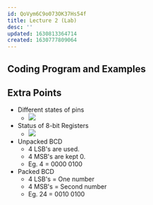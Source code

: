 ```yaml
---
id: QoVym6C9o073OK37Hs54f
title: Lecture 2 (Lab)
desc: ''
updated: 1630813364714
created: 1630777809064
---
```



## Coding Program and Examples

## Extra Points

- Different states of pins
  - ![](/assets/images/2021-09-05-08-42-05.png)
- Status of 8-bit Registers
  - ![](/assets/images/2021-09-05-08-50-10.png)
- Unpacked BCD
  - 4 LSB's are used.
  - 4 MSB's are kept 0.
  - Eg. 4 = 0000 0100
- Packed BCD
  - 4 LSB's = One number
  - 4 MSB's = Second number
  - Eg. 24 = 0010 0100

